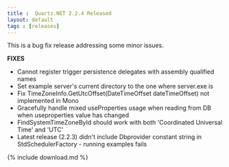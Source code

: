 ```yaml
---
title :  Quartz.NET 2.2.4 Released
layout: default
tags : [releases]
---
```



This is a bug fix release addressing some minor issues.

__FIXES__

* Cannot register trigger persistence delegates with assembly qualified names
* Set example server's current directory to the one where server.exe is
* Fix TimeZoneInfo.GetUtcOffset(DateTimeOffset dateTimeOffset) not implemented in Mono
* Gracefully handle mixed useProperties usage when reading from DB when useproperties value has changed
* FindSystemTimeZoneById should work with both 'Coordinated Universal Time' and 'UTC'
* Latest release (2.2.3) didn't include Dbprovider constant string in StdSchedulerFactory - running examples fails


{% include download.md %}
